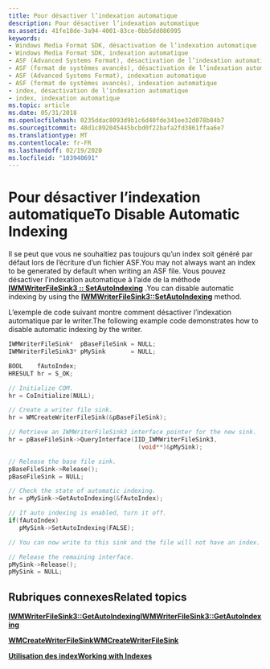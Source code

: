 ```yaml
---
title: Pour désactiver l’indexation automatique
description: Pour désactiver l’indexation automatique
ms.assetid: 41fe18de-3a94-4001-83ce-0bb5dd086995
keywords:
- Windows Media Format SDK, désactivation de l’indexation automatique
- Windows Media Format SDK, indexation automatique
- ASF (Advanced Systems Format), désactivation de l’indexation automatique
- ASF (format de systèmes avancés), désactivation de l’indexation automatique
- ASF (Advanced Systems Format), indexation automatique
- ASF (format de systèmes avancés), indexation automatique
- index, désactivation de l’indexation automatique
- index, indexation automatique
ms.topic: article
ms.date: 05/31/2018
ms.openlocfilehash: 0235ddac8093d9b1c6d40fde341ee32d078b84b7
ms.sourcegitcommit: 48d1c892045445bcbd0f22bafa2fd3861ffaa6e7
ms.translationtype: MT
ms.contentlocale: fr-FR
ms.lasthandoff: 02/19/2020
ms.locfileid: "103940691"
---
```

# <a name="to-disable-automatic-indexing"></a><span data-ttu-id="0bd8b-111">Pour désactiver l’indexation automatique</span><span class="sxs-lookup"><span data-stu-id="0bd8b-111">To Disable Automatic Indexing</span></span>

<span data-ttu-id="0bd8b-112">Il se peut que vous ne souhaitiez pas toujours qu’un index soit généré par défaut lors de l’écriture d’un fichier ASF.</span><span class="sxs-lookup"><span data-stu-id="0bd8b-112">You may not always want an index to be generated by default when writing an ASF file.</span></span> <span data-ttu-id="0bd8b-113">Vous pouvez désactiver l’indexation automatique à l’aide de la méthode [**IWMWriterFileSink3 :: SetAutoIndexing**](/previous-versions/windows/desktop/api/Wmsdkidl/nf-wmsdkidl-iwmwriterfilesink3-setautoindexing) .</span><span class="sxs-lookup"><span data-stu-id="0bd8b-113">You can disable automatic indexing by using the [**IWMWriterFileSink3::SetAutoIndexing**](/previous-versions/windows/desktop/api/Wmsdkidl/nf-wmsdkidl-iwmwriterfilesink3-setautoindexing) method.</span></span>

<span data-ttu-id="0bd8b-114">L’exemple de code suivant montre comment désactiver l’indexation automatique par le writer.</span><span class="sxs-lookup"><span data-stu-id="0bd8b-114">The following example code demonstrates how to disable automatic indexing by the writer.</span></span>


```C++
IWMWriterFileSink*  pBaseFileSink = NULL;
IWMWriterFileSink3* pMySink       = NULL;

BOOL    fAutoIndex;
HRESULT hr = S_OK;

// Initialize COM.
hr = CoInitialize(NULL);

// Create a writer file sink.
hr = WMCreateWriterFileSink(&pBaseFileSink);

// Retrieve an IWMWriterFileSink3 interface pointer for the new sink.
hr = pBaseFileSink->QueryInterface(IID_IWMWriterFileSink3,
                                    (void**)&pMySink);

// Release the base file sink.
pBaseFileSink->Release();
pBaseFileSink = NULL;

// Check the state of automatic indexing.
hr = pMySink->GetAutoIndexing(&fAutoIndex);

// If auto indexing is enabled, turn it off.
if(fAutoIndex)
   pMySink->SetAutoIndexing(FALSE);

// You can now write to this sink and the file will not have an index.

// Release the remaining interface.
pMySink->Release();
pMySink = NULL;

```



## <a name="related-topics"></a><span data-ttu-id="0bd8b-115">Rubriques connexes</span><span class="sxs-lookup"><span data-stu-id="0bd8b-115">Related topics</span></span>

<dl> <dt>

[<span data-ttu-id="0bd8b-116">**IWMWriterFileSink3::GetAutoIndexing**</span><span class="sxs-lookup"><span data-stu-id="0bd8b-116">**IWMWriterFileSink3::GetAutoIndexing**</span></span>](/previous-versions/windows/desktop/api/Wmsdkidl/nf-wmsdkidl-iwmwriterfilesink3-getautoindexing)
</dt> <dt>

[<span data-ttu-id="0bd8b-117">**WMCreateWriterFileSink**</span><span class="sxs-lookup"><span data-stu-id="0bd8b-117">**WMCreateWriterFileSink**</span></span>](/previous-versions/windows/desktop/api/Wmsdkidl/nf-wmsdkidl-wmcreatewriterfilesink)
</dt> <dt>

[<span data-ttu-id="0bd8b-118">**Utilisation des index**</span><span class="sxs-lookup"><span data-stu-id="0bd8b-118">**Working with Indexes**</span></span>](working-with-indexes.md)
</dt> </dl>

 

 




